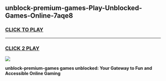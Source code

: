 
## unblock-premium-games-Play-Unblocked-Games-Online-7aqe8
<h3>
<a href="https://premium76.site?title=unblock-premium-games&ref=24A">CLICK TO PLAY</a></h3>
<hr>

<h3>
<a href="https://premium76.site?title=unblock-premium-games&ref=24A">CLICK 2 PLAY</a>
  
</h3>

<a href="https://premium76.site?title=unblock-premium-games&ref=24A"><img src="https://clearcache.store/games.png"></a>


**unblock-premium-games games unblocked: Your Gateway to Fun and Accessible Online Gaming**
